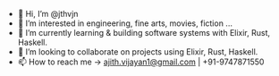 - 👋 Hi, I’m @jthvjn
- 👀 I’m interested in engineering, fine arts, movies, fiction ...
- 🌱 I’m currently learning & building software systems with Elixir, Rust, Haskell.
- 💞️ I’m looking to collaborate on projects using Elixir, Rust, Haskell.
- 📫 How to reach me -> ajith.vijayan1@gmail.com | +91-9747871550

<!---
jthvjn/jthvjn is a ✨ special ✨ repository because its `README.md` (this file) appears on your GitHub profile.
You can click the Preview link to take a look at your changes.
--->
